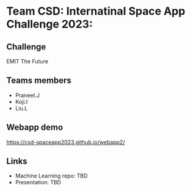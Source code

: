 # Team CSD: Internatinal Space App Challenge 2023: 

## Challenge

EMIT The Future

## Teams members

* Praneet.J
* Koji.I
* Liu.L

## Webapp demo

https://csd-spaceapp2023.github.io/webapp2/

## Links

* Machine Learning repo: TBD
* Presentation: TBD
